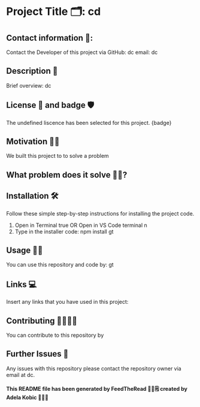 # Project Title 🗂: cd

  ## Contact information 📮:
  Contact the Developer of this project via
  GitHub: dc
  email: dc
  
  ## Description 📜 
  Brief overview: dc
  
  ## License 🪪 and badge 🛡
  The undefined liscence has been selected for this project. {badge}
  
  ## Motivation 💪🏻
  We built this project to to solve a problem
  
  ## What problem does it solve 🤷🏼? 
  

  ## Installation 🛠
  Follow these simple step-by-step instructions for installing the project code. 
  1) Open in Terminal true OR
      Open in VS Code terminal n
  2) Type in the installer code: npm install gt

  ## Usage 🥡🥢
  You can use this repository and code by: 
  gt

  ## Links 💻 
  Insert any links that you have used in this project:
  
  ## Contributing 💃🏻🕺🏼 
  You can contribute to this repository by 
  
  ## Further Issues 🚨
  Any issues with this repository please contact the repository owner via email at dc.
  
  
  #### This README file has been generated by FeedTheRead 🥙😋🗒 created by Adela Kobic 🙋🏻‍♀️
